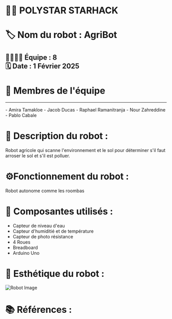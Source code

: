 # 🌟🤖 POLYSTAR STARHACK 

#  🏷️ Nom du robot :  AgriBot

## 👨‍💻👩‍💻 Équipe :  8 <br> 🗓️ Date : 1 Février 2025

# 👥 Membres de l'équipe <br>

<hr style="border-color: #40E0D0; border-width: 5px;">
- Amira Tamakloe
- Jacob Ducas
- Raphael Ramanitranja
- Nour Zahreddine
- Pablo Cabale


# 📄 Description du robot :

Robot agricole qui scanne l'environnement et le sol pour déterminer s'il faut arroser le sol et s'il est polluer.

# ⚙️Fonctionnement du robot :

Robot autonome comme les roombas

# 🧩 Composantes utilisés :

- Capteur de niveau d'eau 
- Capteur d'humiditié et de température
- Capteur de photo résistance
- 4 Roues
- Breadboard
- Arduino Uno

# 🎨 Esthétique du robot :

![Robot Image](./IMG_6988.jpg)

# 📚 Références :

